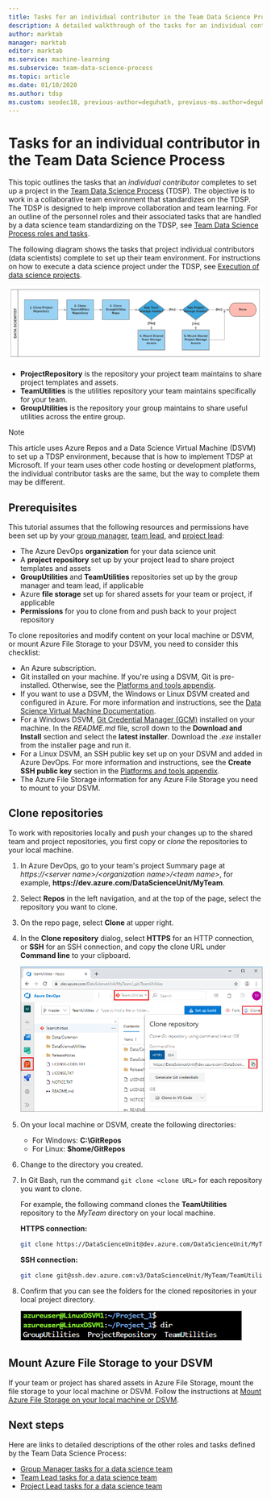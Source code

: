 ```yaml
---
title: Tasks for an individual contributor in the Team Data Science Process
description: A detailed walkthrough of the tasks for an individual contributor on a data science team project.
author: marktab
manager: marktab
editor: marktab
ms.service: machine-learning
ms.subservice: team-data-science-process
ms.topic: article
ms.date: 01/10/2020
ms.author: tdsp
ms.custom: seodec18, previous-author=deguhath, previous-ms.author=deguhath
---
```


# Tasks for an individual contributor in the Team Data Science Process

This topic outlines the tasks that an *individual contributor* completes to set up a project in the [Team Data Science Process](overview.md) (TDSP). The objective is to work in a collaborative team environment that standardizes on the TDSP. The TDSP is designed to help improve collaboration and team learning. For an outline of the personnel roles and their associated tasks that are handled by a data science team standardizing on the TDSP, see [Team Data Science Process roles and tasks](roles-tasks.md).

The following diagram shows the tasks that project individual contributors (data scientists) complete to set up their team environment. For instructions on how to execute a data science project under the TDSP, see [Execution of data science projects](./agile-development.md). 

![Individual contributor tasks](./media/project-ic-tasks/project-ic-1-tdsp-data-scientist.png)

- **ProjectRepository** is the repository your project team maintains to share project templates and assets.
- **TeamUtilities** is the utilities repository your team maintains specifically for your team. 
- **GroupUtilities** is the repository your group maintains to share useful utilities across the entire group. 

> [!NOTE] 
> This article uses Azure Repos and a Data Science Virtual Machine (DSVM) to set up a TDSP environment, because that is how to implement TDSP at Microsoft. If your team uses other code hosting or development platforms, the individual contributor tasks are the same, but the way to complete them may be different.

## Prerequisites

This tutorial assumes that the following resources and permissions have been set up by your [group manager](group-manager-tasks.md), [team lead](team-lead-tasks.md), and [project lead](project-lead-tasks.md):

- The Azure DevOps **organization** for your data science unit
- A **project repository** set up by your project lead to share project templates and assets
- **GroupUtilities** and **TeamUtilities** repositories set up by the group manager and team lead, if applicable
- Azure **file storage** set up for shared assets for your team or project, if applicable
- **Permissions** for you to clone from and push back to your project repository 

To clone repositories and modify content on your local machine or DSVM, or mount Azure File Storage to your DSVM, you need to consider this checklist:

- An Azure subscription.
- Git installed on your machine. If you're using a DSVM, Git is pre-installed. Otherwise, see the [Platforms and tools appendix](platforms-and-tools.md#appendix).
- If you want to use a DSVM, the Windows or Linux DSVM created and configured in Azure. For more information and instructions, see the [Data Science Virtual Machine Documentation](../data-science-virtual-machine/index.yml).
- For a Windows DSVM, [Git Credential Manager (GCM)](https://github.com/Microsoft/Git-Credential-Manager-for-Windows) installed on your machine. In the *README.md* file, scroll down to the **Download and Install** section and select the **latest installer**. Download the *.exe* installer from the installer page and run it. 
- For a Linux DSVM, an SSH public key set up on your DSVM and added in Azure DevOps. For more information and instructions, see the **Create SSH public key** section in the [Platforms and tools appendix](platforms-and-tools.md#appendix). 
- The Azure File Storage information for any Azure File Storage you need to mount to your DSVM. 

## Clone repositories

To work with repositories locally and push your changes up to the shared team and project repositories, you first copy or *clone* the repositories to your local machine. 

1. In Azure DevOps, go to your team's project Summary page at *https:\//\<server name>/\<organization name>/\<team name>*, for example, **https:\//dev.azure.com/DataScienceUnit/MyTeam**.
   
1. Select **Repos** in the left navigation, and at the top of the page, select the repository you want to clone.
   
1. On the repo page, select **Clone** at upper right.
   
1. In the **Clone repository** dialog, select **HTTPS** for an HTTP connection, or **SSH** for an SSH connection, and copy the clone URL under **Command line** to your clipboard.
   
   ![Clone repo](./media/project-ic-tasks/clone.png)
   
1. On your local machine or DSVM, create the following directories:
   
   - For Windows: **C:\GitRepos**
   - For Linux: **$home/GitRepos**
   
1. Change to the directory you created.
   
1. In Git Bash, run the command `git clone <clone URL>` for each repository you want to clone. 
   
   For example, the following command clones the **TeamUtilities** repository to the *MyTeam* directory on your local machine. 
   
   **HTTPS connection:**
   
   ```bash
   git clone https://DataScienceUnit@dev.azure.com/DataScienceUnit/MyTeam/_git/TeamUtilities
   ```
   
   **SSH connection:**
   
   ```bash
   git clone git@ssh.dev.azure.com:v3/DataScienceUnit/MyTeam/TeamUtilities
   ```
   
1. Confirm that you can see the folders for the cloned repositories in your local project directory.
   
   ![Three local repository folders](./media/project-ic-tasks/project-ic-5-three-repo-cloned-to-ic-linux.png)

## Mount Azure File Storage to your DSVM

If your team or project has shared assets in Azure File Storage, mount the file storage to your local machine or DSVM. Follow the instructions at [Mount Azure File Storage on your local machine or DSVM](team-lead-tasks.md#mount-azure-file-storage-on-your-local-machine-or-dsvm).

## Next steps

Here are links to detailed descriptions of the other roles and tasks defined by the Team Data Science Process:

- [Group Manager tasks for a data science team](group-manager-tasks.md)
- [Team Lead tasks for a data science team](team-lead-tasks.md)
- [Project Lead tasks for a data science team](project-lead-tasks.md)

